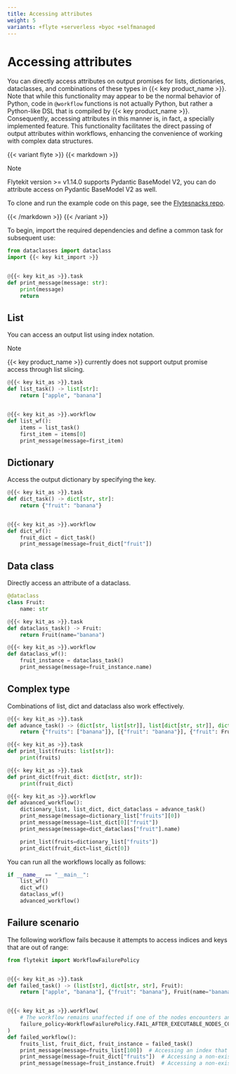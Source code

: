 ```yaml
---
title: Accessing attributes
weight: 5
variants: +flyte +serverless +byoc +selfmanaged
---
```


# Accessing attributes

You can directly access attributes on output promises for lists, dictionaries, dataclasses, and combinations of these types in {{< key product_name >}}.
Note that while this functionality may appear to be the normal behavior of Python, code in `@workflow` functions is not actually Python, but rather a Python-like DSL that is compiled by {{< key product_name >}}.
Consequently, accessing attributes in this manner is, in fact, a specially implemented feature.
This functionality facilitates the direct passing of output attributes within workflows, enhancing the convenience of working with complex data structures.

{{< variant flyte >}}
{{< markdown >}}

<!-- TODO: remove mention of flytesnacks -->
> [!NOTE]
> Flytekit version >= v1.14.0 supports Pydantic BaseModel V2, you can do attribute access on Pydantic BaseModel V2 as well.
>
> To clone and run the example code on this page, see the [Flytesnacks repo](https://github.com/flyteorg/flytesnacks/tree/master/examples/data_types_and_io/).

{{< /markdown >}}
{{< /variant >}}

To begin, import the required dependencies and define a common task for subsequent use:

```python
from dataclasses import dataclass
import {{< key kit_import >}}


@{{< key kit_as >}}.task
def print_message(message: str):
    print(message)
    return
```

## List
You can access an output list using index notation.

> [!NOTE]
> {{< key product_name >}} currently does not support output promise access through list slicing.

```python
@{{< key kit_as >}}.task
def list_task() -> list[str]:
    return ["apple", "banana"]


@{{< key kit_as >}}.workflow
def list_wf():
    items = list_task()
    first_item = items[0]
    print_message(message=first_item)
```

## Dictionary
Access the output dictionary by specifying the key.

```python
@{{< key kit_as >}}.task
def dict_task() -> dict[str, str]:
    return {"fruit": "banana"}


@{{< key kit_as >}}.workflow
def dict_wf():
    fruit_dict = dict_task()
    print_message(message=fruit_dict["fruit"])
```

## Data class
Directly access an attribute of a dataclass.

```python
@dataclass
class Fruit:
    name: str

@{{< key kit_as >}}.task
def dataclass_task() -> Fruit:
    return Fruit(name="banana")

@{{< key kit_as >}}.workflow
def dataclass_wf():
    fruit_instance = dataclass_task()
    print_message(message=fruit_instance.name)
```

## Complex type
Combinations of list, dict and dataclass also work effectively.

```python
@{{< key kit_as >}}.task
def advance_task() -> (dict[str, list[str]], list[dict[str, str]], dict[str, Fruit]):
    return {"fruits": ["banana"]}, [{"fruit": "banana"}], {"fruit": Fruit(name="banana")}

@{{< key kit_as >}}.task
def print_list(fruits: list[str]):
    print(fruits)

@{{< key kit_as >}}.task
def print_dict(fruit_dict: dict[str, str]):
    print(fruit_dict)

@{{< key kit_as >}}.workflow
def advanced_workflow():
    dictionary_list, list_dict, dict_dataclass = advance_task()
    print_message(message=dictionary_list["fruits"][0])
    print_message(message=list_dict[0]["fruit"])
    print_message(message=dict_dataclass["fruit"].name)

    print_list(fruits=dictionary_list["fruits"])
    print_dict(fruit_dict=list_dict[0])
```

You can run all the workflows locally as follows:

```python
if __name__ == "__main__":
    list_wf()
    dict_wf()
    dataclass_wf()
    advanced_workflow()
```

## Failure scenario
The following workflow fails because it attempts to access indices and keys that are out of range:

```python
from flytekit import WorkflowFailurePolicy


@{{< key kit_as >}}.task
def failed_task() -> (list[str], dict[str, str], Fruit):
    return ["apple", "banana"], {"fruit": "banana"}, Fruit(name="banana")


@{{< key kit_as >}}.workflow(
    # The workflow remains unaffected if one of the nodes encounters an error, as long as other executable nodes are still available
    failure_policy=WorkflowFailurePolicy.FAIL_AFTER_EXECUTABLE_NODES_COMPLETE
)
def failed_workflow():
    fruits_list, fruit_dict, fruit_instance = failed_task()
    print_message(message=fruits_list[100])  # Accessing an index that doesn't exist
    print_message(message=fruit_dict["fruits"])  # Accessing a non-existent key
    print_message(message=fruit_instance.fruit)  # Accessing a non-existent param
```
